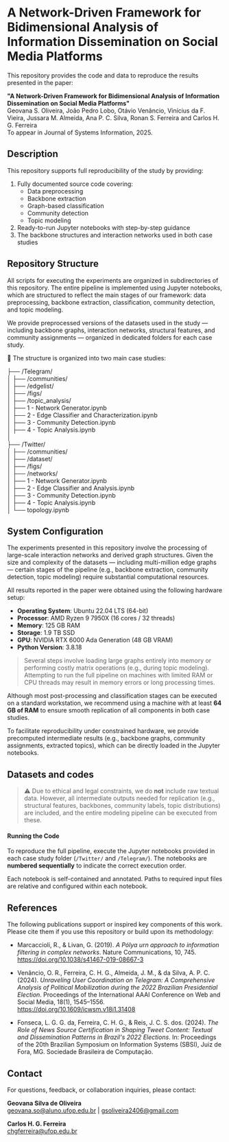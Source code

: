 # A Network-Driven Framework for Bidimensional Analysis of Information Dissemination on Social Media Platforms

This repository provides the code and data to reproduce the results presented in the paper:

**"A Network-Driven Framework for Bidimensional Analysis of Information Dissemination on Social Media Platforms"**<br>
Geovana S. Oliveira, João Pedro Lobo, Otávio Venâncio, Vinícius da F. Vieira, Jussara M. Almeida, Ana P. C. Silva, Ronan S. Ferreira and Carlos H. G. Ferreira<br>
To appear in Journal of Systems Information, 2025.


## Description

This repository supports full reproducibility of the study by providing:

1. Fully documented source code covering:
   - Data preprocessing  
   - Backbone extraction  
   - Graph-based classification  
   - Community detection  
   - Topic modeling  
2. Ready-to-run Jupyter notebooks with step-by-step guidance  
3. The backbone structures and interaction networks used in both case studies

## Repository Structure

All scripts for executing the experiments are organized in subdirectories of this repository. The entire pipeline is implemented using Jupyter notebooks, which are structured to reflect the main stages of our framework: data preprocessing, backbone extraction, classification, community detection, and topic modeling.

We provide preprocessed versions of the datasets used in the study — including backbone graphs, interaction networks, structural features, and community assignments — organized in dedicated folders for each case study.

📁 The structure is organized into two main case studies:

├── /Telegram/<br>
│ ├── /communities/<br>
│ ├── /edgelist/<br>
│ ├── /figs/<br>
│ ├── /topic_analysis/<br>
│ ├── 1 - Network Generator.ipynb <br>
│ ├── 2 - Edge Classifier and Characterization.ipynb <br>
│ ├── 3 - Community Detection.ipynb <br>
│ ├── 4 - Topic Analysis.ipynb <br>
│<br>
├── /Twitter/ <br>
│ ├── /communities/ <br>
│ ├── /dataset/ <br>
│ ├── /figs/ <br>
│ ├── /networks/ <br>
│ ├── 1 - Network Generator.ipynb<br>
│ ├── 2 - Edge Classifier and Analysis.ipynb<br>
│ ├── 3 - Community Detection.ipynb<br>
│ ├── 4 - Topic Analysis.ipynb<br>
│ └── topology.ipynb <br>

## System Configuration

The experiments presented in this repository involve the processing of large-scale interaction networks and derived graph structures. Given the size and complexity of the datasets — including multi-million edge graphs — certain stages of the pipeline (e.g., backbone extraction, community detection, topic modeling) require substantial computational resources.

All results reported in the paper were obtained using the following hardware setup:

- **Operating System**: Ubuntu 22.04 LTS (64-bit)
- **Processor**: AMD Ryzen 9 7950X (16 cores / 32 threads)
- **Memory**: 125 GB RAM
- **Storage**: 1.9 TB SSD
- **GPU**: NVIDIA RTX 6000 Ada Generation (48 GB VRAM)
- **Python Version**: 3.8.18

> Several steps involve loading large graphs entirely into memory or performing costly matrix operations (e.g., during topic modeling). Attempting to run the full pipeline on machines with limited RAM or CPU threads may result in memory errors or long processing times.

Although most post-processing and classification stages can be executed on a standard workstation, we recommend using a machine with at least **64 GB of RAM** to ensure smooth replication of all components in both case studies.

To facilitate reproducibility under constrained hardware, we provide precomputed intermediate results (e.g., backbone graphs, community assignments, extracted topics), which can be directly loaded in the Jupyter notebooks.

## Datasets and codes

> ⚠️ Due to ethical and legal constraints, we do **not** include raw textual data. However, all intermediate outputs needed for replication (e.g., structural features, backbones, community labels, topic distributions) are included, and the entire modeling pipeline can be executed from these.

#### Running the Code
To reproduce the full pipeline, execute the Jupyter notebooks provided in each case study folder (`/Twitter/` and `/Telegram/`). The notebooks are **numbered sequentially** to indicate the correct execution order.

Each notebook is self-contained and annotated. Paths to required input files are relative and configured within each notebook.

## References

The following publications support or inspired key components of this work. Please cite them if you use this repository or build upon its methodology:

- Marcaccioli, R., & Livan, G. (2019). *A Pólya urn approach to information filtering in complex networks*. Nature Communications, 10, 745. https://doi.org/10.1038/s41467-019-08667-3

- Venâncio, O. R., Ferreira, C. H. G., Almeida, J. M., & da Silva, A. P. C. (2024). *Unraveling User Coordination on Telegram: A Comprehensive Analysis of Political Mobilization during the 2022 Brazilian Presidential Election*. Proceedings of the International AAAI Conference on Web and Social Media, 18(1), 1545–1556. https://doi.org/10.1609/icwsm.v18i1.31408

- Fonseca, L. G. G. da, Ferreira, C. H. G., & Reis, J. C. S. dos. (2024). *The Role of News Source Certification in Shaping Tweet Content: Textual and Dissemination Patterns in Brazil's 2022 Elections*. In: Proceedings of the 20th Brazilian Symposium on Information Systems (SBSI), Juiz de Fora, MG. Sociedade Brasileira de Computação.

## Contact

For questions, feedback, or collaboration inquiries, please contact:

**Geovana Silva de Oliveira**  
<geovana.so@aluno.ufop.edu.br> | <gsoliveira2406@gmail.com>

**Carlos H. G. Ferreira**  
<chgferreira@ufop.edu.br>
